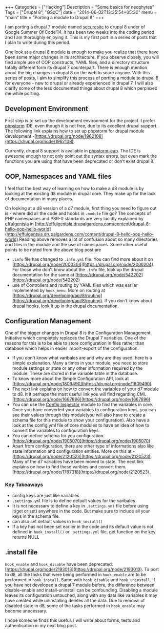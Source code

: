 +++
Categories = ["Hacking"]
Description = "Some basics for neophytes"
Tags = ["Drupal 8", "GSoC"]
date = "2014-06-02T13:35:54+05:30"
menu = "main"
title = "Porting a module to Drupal 8"
+++

I am porting a drupal 7 module named [securesite](https://drupal.org/project/securesite) to drupal 8 under of Google Summer Of Code'14. It has  been two weeks into the coding period and I am thoroughly enjoying it. This is my first port in a series of posts that I plan to write during this period.

One look at a drupal 8 module is enough to make you realize that there have been some major changes in its architecture. If you observe closely, you will find ample use of OOP constructs, YAML files, and a directory structure totally different form its drupal 7 counterpart. There is enough mention about the big changes in drupal 8 on the web to scare anyone. With this series of posts, I aim to simplify this process of porting a module to drupal 8 for everyone - new to drupal or already experienced in drupal 7. I will also clarify some of the less documented things about drupal 8 which perplexed me while porting.

## Development Environment

First step is to set up the development environment for the project. I prefer [phpstorm](http://www.jetbrains.com/phpstorm/) IDE, even though it is not free, due to its excellent drupal support. The following link explains how to set up phpstorm for drupal module development -[https://drupal.org/node/1962108](https://drupal.org/node/1962108). 

Currently, drupal 8 support is avaliable in [phpstorm-eap](http://confluence.jetbrains.com/display/PhpStorm/PhpStorm+Early+Access+Program). The IDE is awesome enough to not only point out the syntax errors, but even mark the functions you are using that have been deprecated or don't exist drupal 8.

## OOP, Namespaces and YAML files
I feel that the best way of learning on how to make a d8 module is by looking at the existing d8 module in drupal core. They make up for the lack of documentation in many places.

On looking at a d8 version of a d7 module, first thing you need to figure out is - where did all the code and hooks in `.module` file go?
The concepts of PHP namespaces and PSR-0 standards are very lucidly explained by [effulgentsia](https://drupal.org/user/78040) in
[http://effulgentsia.drupalgardens.com/content/drupal-8-hello-oop-hello-world](http://effulgentsia.drupalgardens.com/content/drupal-8-hello-oop-hello-world)
Reading above removes a lot of confusion about so many directories and files in the module and the use of namespaces.
Some other useful points to be noted from the above blog post are

* `.info` file has changed to `.info.yml` file. You can find more about it on [https://drupal.org/node/2000204](https://drupal.org/node/2000204). For those who don't know about the `.info` file, look up the drupal documentation for the same at [https://drupal.org/node/542202](https://drupal.org/node/542202)
* use of Controllers and routing by YAML files which was earlier implemented by `hook_menu`. More on routing at [https://drupal.org/developing/api/8/routing](https://drupal.org/developing/api/8/routing). If you don't know about drupal hooks, look it up in the drupal documentation. 

## Configuration Management

One of the bigger changes in Drupal 8 is the Configuration Management Initiative which completely replaces the Drupal 7 variables. One of the reasons for this is to be able to store configuration in files rather than database which helps in easier import-export of the configuration.

* If you don't know what varibales are and why are they used, here is a simple explanation. Many a times in your module, you need to store module settings or state or any other information required by the module. These are stored in the variable table in the database.
* To know more about the Simple Configuration API, look at [https://drupal.org/node/1809490](https://drupal.org/node/1809490)
* The next link explains on how to convert the variables of your d7 module to d8. It it perhaps the most useful link you will find regarding CMI.  [https://drupal.org/node/1667896](https://drupal.org/node/1667896)
* You can use the [Config Inspector](https://drupal.org/project/config_inspector) module to find the variables in core. Once you have converted your variables to configuration keys, you can see their values through this module(you will also have to create a schema file for this module to show your configuration). Also have a look at the config.yml file of core modules to have an idea of how to convert the variables to configuration keys.
* You can define schema for you configuration. [https://drupal.org/node/1905070](https://drupal.org/node/1905070)
* Apart from configuration, there are other type of informations also like state information and configuration entities. More on this at - [https://drupal.org/node/2120523](https://drupal.org/node/2120523). Many of the d7 variables have been moved to state. The next link explains on how to find these varibles and convert them. [https://drupal.org/node/1787318](https://drupal.org/node/2120523).

### Key Takeaways 

* config keys are just like variables
* `.settings.yml` file is to define default values for the varibales
* It is not necessary to define a key in `.settings.yml` file before using it(get or set) anywhere in the code. But make sure to include all your keys in the schema file.
* can also set default values in `hook_install()`
* If a key has not been set earlier in the code and its default value is not defined in `hook_install()` or `.settings.yml` file, get function on the key returns NULL

## .install file

`hook_enable` and `hook_disable` have been deprecated. [https://drupal.org/node/2193013](https://drupal.org/node/2193013). To port to d8, all the tasks that were being performed in  `hook_enable` are to be performed in `hook_install`. Same with `hook_disable` and `hook_uninstall`. 
If you have not developed a drupal 7 module before, the difference between disable-enable and install-uninstall can be confounding. Disabling a module leaves its configuration untouched, along with any data like variables it may have created while uninstalling deletes all the data. Due to removal of disabled state in d8, some of the tasks performed in `hook_enable` may become unecessary.

I hope someone finds this useful. I will write about forms, tests and authentication in my next blog post.
